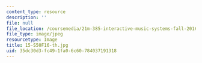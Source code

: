```yaml
---
content_type: resource
description: ''
file: null
file_location: /coursemedia/21m-385-interactive-music-systems-fall-2016/35dc30d3fc491fa06c60784037191318_15-S50F16-th.jpg
file_type: image/jpeg
resourcetype: Image
title: 15-S50F16-th.jpg
uid: 35dc30d3-fc49-1fa0-6c60-784037191318
---
```

